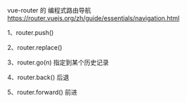 vue-router 的 编程式路由导航
https://router.vuejs.org/zh/guide/essentials/navigation.html

1、router.push()

2、router.replace() 

3、router.go(n) 指定到某个历史记录

4、router.back()  后退

5、router.forward() 前进
